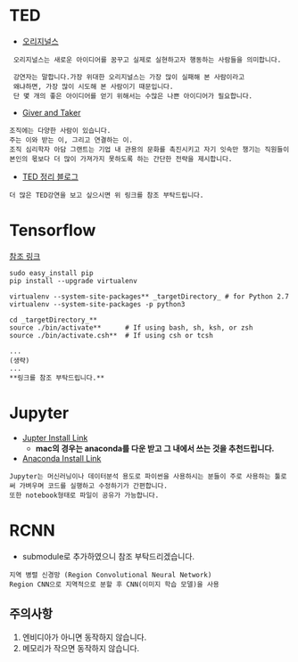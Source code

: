 

  


# TED 
- [오리지널스](https://www.ted.com/talks/adam_grant_the_surprising_habits_of_original_thinkers?language=ko)
~~~
 오리지널스는 새로운 아이디어를 꿈꾸고 실제로 실현하고자 행동하는 사람들을 의미합니다.

 강연자는 말합니다.가장 위대한 오리지널스는 가장 많이 실패해 본 사람이라고
 왜냐하면, 가장 많이 시도해 본 사람이기 때문입니다. 
 단 몇 개의 좋은 아이디어를 얻기 위해서는 수많은 나쁜 아이디어가 필요합니다.
~~~
- [Giver and Taker](https://www.ted.com/talks/adam_grant_are_you_a_giver_or_a_taker?language=ko)
~~~
조직에는 다양한 사람이 있습니다. 
주는 이와 받는 이, 그리고 연결하는 이. 
조직 심리학자 아담 그랜트는 기업 내 관용의 문화를 촉진시키고 자기 잇속만 챙기는 직원들이
본인의 몫보다 더 많이 가져가지 못하도록 하는 간단한 전략을 제시합니다.
~~~

- [TED 정리 블로그](https://blog.naver.com/ghkdtkden93/221096126172)
~~~
더 많은 TED강연을 보고 싶으시면 위 링크를 참조 부탁드립니다.
~~~
	


# Tensorflow
[참조 링크](https://www.tensorflow.org/install/install_mac)
~~~
sudo easy_install pip
pip install --upgrade virtualenv

virtualenv --system-site-packages** _targetDirectory_ # for Python 2.7
virtualenv --system-site-packages -p python3

cd _targetDirectory_**
source ./bin/activate**      # If using bash, sh, ksh, or zsh
source ./bin/activate.csh**  # If using csh or tcsh 

...
(생략)
...
**링크를 참조 부탁드립니다.**
~~~



# Jupyter
- [Jupter Install Link](http://jupyter.org/install)
	- **mac의 경우는 anaconda를 다운 받고 그 내에서 쓰는 것을 추천드립니다.**
- [Anaconda Install Link](https://www.anaconda.com/download/#macos)    

~~~
Jupyter는 머신러닝이나 데이터분석 용도로 파이썬을 사용하시는 분들이 주로 사용하는 툴로써 가벼우며 코드를 실행하고 수정하기가 간편합니다. 
또한 notebook형태로 파일이 공유가 가능합니다.
~~~
   

# RCNN 
- submodule로 추가하였으니 참조 부탁드리겠습니다.

~~~
지역 병렬 신경망 (Region Convolutional Neural Network)
Region CNN으로 지역적으로 분할 후 CNN(이미지 학습 모델)을 사용
~~~
## 주의사항
1. 엔비디아가 아니면 동작하지 않습니다.
2. 메모리가 작으면 동작하지 않습니다.

